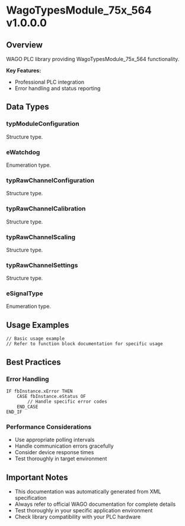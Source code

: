 # WagoTypesModule_75x_564 v1.0.0.0

## Overview
WAGO PLC library providing WagoTypesModule_75x_564 functionality.

**Key Features:**
- Professional PLC integration
- Error handling and status reporting

## Data Types

### typModuleConfiguration
Structure type.

### eWatchdog
Enumeration type.

### typRawChannelConfiguration
Structure type.

### typRawChannelCalibration
Structure type.

### typRawChannelScaling
Structure type.

### typRawChannelSettings
Structure type.

### eSignalType
Enumeration type.

## Usage Examples

```iec
// Basic usage example
// Refer to function block documentation for specific usage
```

## Best Practices

### Error Handling
```iec
IF fbInstance.xError THEN
    CASE fbInstance.eStatus OF
        // Handle specific error codes
    END_CASE
END_IF
```

### Performance Considerations
- Use appropriate polling intervals
- Handle communication errors gracefully
- Consider device response times
- Test thoroughly in target environment

## Important Notes

- This documentation was automatically generated from XML specification
- Always refer to official WAGO documentation for complete details
- Test thoroughly in your specific application environment
- Check library compatibility with your PLC hardware

